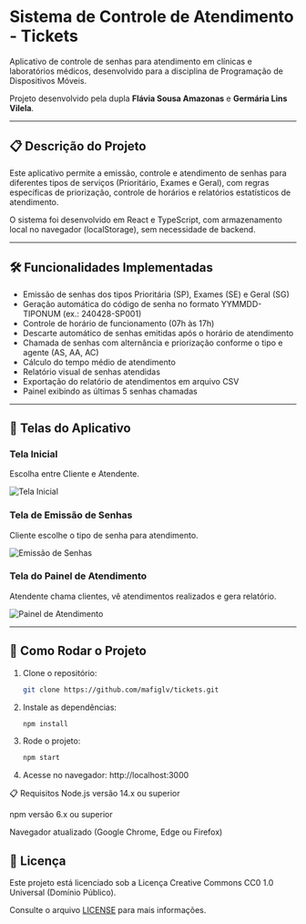 # Sistema de Controle de Atendimento - Tickets

Aplicativo de controle de senhas para atendimento em clínicas e laboratórios médicos, desenvolvido para a disciplina de Programação de Dispositivos Móveis.

Projeto desenvolvido pela dupla **Flávia Sousa Amazonas** e **Germária Lins Vilela**.

---

## 📋 Descrição do Projeto
Este aplicativo permite a emissão, controle e atendimento de senhas para diferentes tipos de serviços (Prioritário, Exames e Geral), com regras específicas de priorização, controle de horários e relatórios estatísticos de atendimento.

O sistema foi desenvolvido em React e TypeScript, com armazenamento local no navegador (localStorage), sem necessidade de backend.

---

## 🛠 Funcionalidades Implementadas

- Emissão de senhas dos tipos Prioritária (SP), Exames (SE) e Geral (SG)
- Geração automática do código de senha no formato YYMMDD-TIPONUM (ex.: 240428-SP001)
- Controle de horário de funcionamento (07h às 17h)
- Descarte automático de senhas emitidas após o horário de atendimento
- Chamada de senhas com alternância e priorização conforme o tipo e agente (AS, AA, AC)
- Cálculo do tempo médio de atendimento
- Relatório visual de senhas atendidas
- Exportação do relatório de atendimentos em arquivo CSV
- Painel exibindo as últimas 5 senhas chamadas

---

## 📱 Telas do Aplicativo

### Tela Inicial
Escolha entre Cliente e Atendente.

![Tela Inicial](https://github.com/mafiglv/tickets/blob/main/src/assets/screenshot-home.png)

### Tela de Emissão de Senhas
Cliente escolhe o tipo de senha para atendimento.

![Emissão de Senhas](https://github.com/mafiglv/tickets/blob/main/src/assets/screenshot-emissao.png)

### Tela do Painel de Atendimento
Atendente chama clientes, vê atendimentos realizados e gera relatório.

![Painel de Atendimento](https://github.com/mafiglv/tickets/blob/main/src/assets/screenshot-painel.png)

---

## 🚀 Como Rodar o Projeto

1. Clone o repositório:
   ```bash
   git clone https://github.com/mafiglv/tickets.git

2. Instale as dependências:
    ```bash
    npm install

3. Rode o projeto:
    ```bash
    npm start

4. Acesse no navegador:
    http://localhost:3000

📋 Requisitos
Node.js versão 14.x ou superior

npm versão 6.x ou superior

Navegador atualizado (Google Chrome, Edge ou Firefox)

## 📝 Licença

Este projeto está licenciado sob a Licença Creative Commons CC0 1.0 Universal (Domínio Público).

Consulte o arquivo [LICENSE](./LICENSE) para mais informações.
